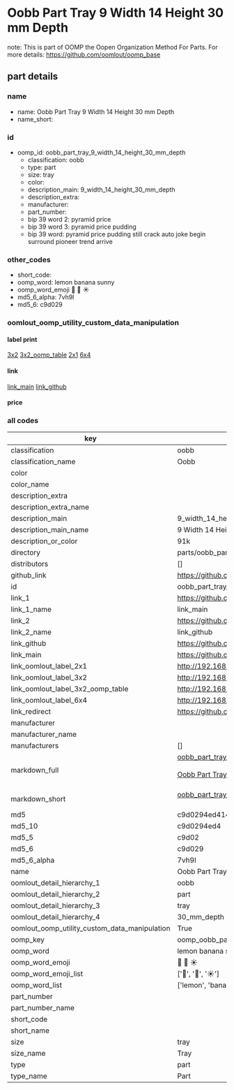 # Oobb Part Tray 9 Width 14 Height 30 mm Depth  

note: This is part of OOMP the Oopen Organization Method For Parts. For more details: https://github.com/oomlout/oomp_base

##  part details
  







### name
* name: Oobb Part Tray 9 Width 14 Height 30 mm Depth
* name_short: 
### id
* oomp_id: oobb_part_tray_9_width_14_height_30_mm_depth
  * classification: oobb
  * type: part
  * size: tray
  * color: 
  * description_main: 9_width_14_height_30_mm_depth
  * description_extra: 
  * manufacturer: 
  * part_number: 
  * bip 39 word 2: pyramid price
  * bip 39 word 3: pyramid price pudding
  * bip 39 word: pyramid price pudding still crack auto joke begin surround pioneer trend arrive

### other_codes
* short_code: 
* oomp_word: lemon banana sunny
* oomp_word_emoji :lemon: :banana: :sunny:
* md5_6_alpha: 7vh9l
* md5_6: c9d029






### oomlout_oomp_utility_custom_data_manipulation
#### label print
[3x2](http://192.168.1.245:1112/?label=oomp%207vh9l)
[3x2_oomp_table](http://192.168.1.108:1112/?label=oomp%207vh9l)
[2x1](http://192.168.1.242:1112/?label=oomp%207vh9l)
[6x4](http://192.168.1.55:1112/?label=oomp%207vh9l)    

#### link

[link_main](https://github.com/oomlout/oomlout_oomp_version_1_messy/tree/main/parts/oobb_part_tray_9_width_14_height_30_mm_depth) [link_github](https://github.com/oomlout/oomlout_oomp_version_1_messy/tree/main/parts/oobb_part_tray_9_width_14_height_30_mm_depth)                             

#### price







### all codes 
| key | value |  
| --- | --- |  
| classification | oobb |  
| classification_name | Oobb |  
| color |  |  
| color_name |  |  
| description_extra |  |  
| description_extra_name |  |  
| description_main | 9_width_14_height_30_mm_depth |  
| description_main_name | 9 Width 14 Height 30 mm Depth |  
| description_or_color | 91k |  
| directory | parts/oobb_part_tray_9_width_14_height_30_mm_depth |  
| distributors | [] |  
| github_link | https://github.com/oomlout/oomlout_oomp_part_src/tree/main/parts/oobb_part_tray_9_width_14_height_30_mm_depth |  
| id | oobb_part_tray_9_width_14_height_30_mm_depth |  
| link_1 | https://github.com/oomlout/oomlout_oomp_version_1_messy/tree/main/parts/oobb_part_tray_9_width_14_height_30_mm_depth |  
| link_1_name | link_main |  
| link_2 | https://github.com/oomlout/oomlout_oomp_version_1_messy/tree/main/parts/oobb_part_tray_9_width_14_height_30_mm_depth |  
| link_2_name | link_github |  
| link_github | https://github.com/oomlout/oomlout_oomp_version_1_messy/tree/main/parts/oobb_part_tray_9_width_14_height_30_mm_depth |  
| link_main | https://github.com/oomlout/oomlout_oomp_version_1_messy/tree/main/parts/oobb_part_tray_9_width_14_height_30_mm_depth |  
| link_oomlout_label_2x1 | http://192.168.1.242:1112/?label=oomp%207vh9l |  
| link_oomlout_label_3x2 | http://192.168.1.245:1112/?label=oomp%207vh9l |  
| link_oomlout_label_3x2_oomp_table | http://192.168.1.108:1112/?label=oomp%207vh9l |  
| link_oomlout_label_6x4 | http://192.168.1.55:1112/?label=oomp%207vh9l |  
| link_redirect | https://github.com/oomlout/oomlout_oomp_version_1_messy/tree/main/parts/oobb_part_tray_9_width_14_height_30_mm_depth |  
| manufacturer |  |  
| manufacturer_name |  |  
| manufacturers | [] |  
| markdown_full | [oobb_part_tray_9_width_14_height_30_mm_depth](none)<br>[](none)<br>[Oobb Part Tray 9 Width 14 Height 30 Mm Depth](none)<br><br> |  
| markdown_short | [oobb_part_tray_9_width_14_height_30_mm_depth](none)<br><br> |  
| md5 | c9d0294ed4144f083e18ed5d5a6a9d78 |  
| md5_10 | c9d0294ed4 |  
| md5_5 | c9d02 |  
| md5_6 | c9d029 |  
| md5_6_alpha | 7vh9l |  
| name | Oobb Part Tray 9 Width 14 Height 30 mm Depth |  
| oomlout_detail_hierarchy_1 | oobb |  
| oomlout_detail_hierarchy_2 | part |  
| oomlout_detail_hierarchy_3 | tray |  
| oomlout_detail_hierarchy_4 | 30_mm_depth |  
| oomlout_oomp_utility_custom_data_manipulation | True |  
| oomp_key | oomp_oobb_part_tray_9_width_14_height_30_mm_depth |  
| oomp_word | lemon banana sunny |  
| oomp_word_emoji | :lemon: :banana: :sunny: |  
| oomp_word_emoji_list | [':lemon:', ':banana:', ':sunny:'] |  
| oomp_word_list | ['lemon', 'banana', 'sunny'] |  
| part_number |  |  
| part_number_name |  |  
| short_code |  |  
| short_name |  |  
| size | tray |  
| size_name | Tray |  
| type | part |  
| type_name | Part |  
